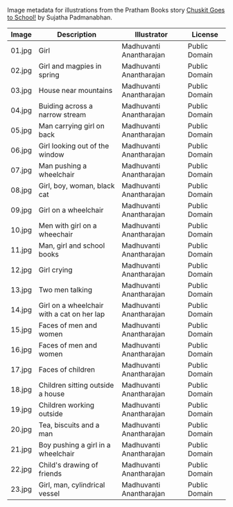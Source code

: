 Image metadata for illustrations from the Pratham Books story [Chuskit Goes to School!](https://storyweaver.org.in/stories/21-chuskit-goes-to-school) by Sujatha Padmanabhan.

Image | Description | Illustrator | License
----- | ----------- | ----------- | -------
01.jpg | Girl | Madhuvanti Anantharajan | Public Domain
02.jpg | Girl and magpies in spring | Madhuvanti Anantharajan | Public Domain
03.jpg | House near mountains | Madhuvanti Anantharajan | Public Domain
04.jpg | Buiding across a narrow stream | Madhuvanti Anantharajan | Public Domain
05.jpg | Man carrying girl on back | Madhuvanti Anantharajan | Public Domain
06.jpg | Girl looking out of the window | Madhuvanti Anantharajan | Public Domain
07.jpg | Man pushing a wheelchair | Madhuvanti Anantharajan | Public Domain
08.jpg | Girl, boy, woman, black cat | Madhuvanti Anantharajan | Public Domain
09.jpg | Girl on a wheelchair | Madhuvanti Anantharajan | Public Domain
10.jpg | Men with girl on a wheechair | Madhuvanti Anantharajan | Public Domain
11.jpg | Man, girl and school books | Madhuvanti Anantharajan | Public Domain
12.jpg | Girl crying | Madhuvanti Anantharajan | Public Domain
13.jpg | Two men talking | Madhuvanti Anantharajan | Public Domain
14.jpg | Girl on a wheelchair with a cat on her lap | Madhuvanti Anantharajan | Public Domain
15.jpg | Faces of men and women | Madhuvanti Anantharajan | Public Domain
16.jpg | Faces of men and women | Madhuvanti Anantharajan | Public Domain
17.jpg | Faces of children | Madhuvanti Anantharajan | Public Domain
18.jpg | Children sitting outside a house | Madhuvanti Anantharajan | Public Domain
19.jpg | Children working outside | Madhuvanti Anantharajan | Public Domain
20.jpg | Tea, biscuits and a man | Madhuvanti Anantharajan | Public Domain
21.jpg | Boy pushing a girl in a wheelchair | Madhuvanti Anantharajan | Public Domain
22.jpg | Child's drawing of friends | Madhuvanti Anantharajan | Public Domain
23.jpg | Girl, man, cylindrical vessel | Madhuvanti Anantharajan | Public Domain
